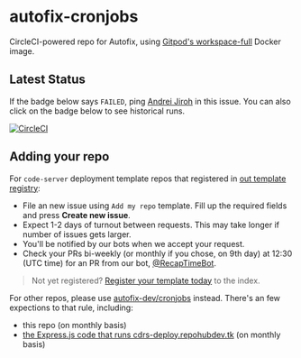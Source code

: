 # autofix-cronjobs

CircleCI-powered repo for Autofix, using [Gitpod's workspace-full][gitpod/workspace-full] Docker image.

[gitpod/workspace-full]: https://github.com/gitpod-io/workspace-images/tree/main/full

## Latest Status

If the badge below says `FAILED`, ping [Andrei Jiroh](https://github.com/ajhalili2006) in this issue. You can also click on the badge below to see historical runs.

[![CircleCI](https://circleci.com/gh/code-server-boilerplates/autofix-cronjobs/tree/main.svg?style=svg)](https://circleci.com/gh/code-server-boilerplates/autofix-cronjobs/tree/main)

## Adding your repo

For `code-server` deployment template repos that registered in [out template registry](https://github.com/code-server-boilerplates/tenplate-registry):

* File an new issue using `Add my repo` template. Fill up the
required fields and press **Create new issue**.
* Expect 1-2 days of turnout between requests. This may take longer if number of issues gets larger.
* You'll be notified by our bots when we accept your request.
* Check your PRs bi-weekly (or monthly if you chose, on 9th day) at 12:30 (UTC time) for an PR from our bot, [@RecapTimeBot](https://github.com/RecapTimeBot).

> Not yet registered? [Register your template today](https://rtapp.tk/csb-deploy-activate) to the index.

For other repos, please use [autofix-dev/cronjobs](https://github.com/autofix-dev/cronjobs) instead. There's an few expections to that rule, including:

* this repo (on monthly basis)
* [the Express.js code that runs cdrs-deploy.repohubdev.tk](https://github.com/code-server-boilerplates/cdrs-deploy.repohubdev.tk) (on monthly basis)
